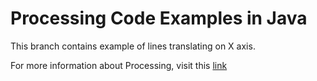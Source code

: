 # Processing Code Examples in Java #

This branch contains example of lines translating on X axis.

For more information about Processing, visit this [link](https://processing.org/)
